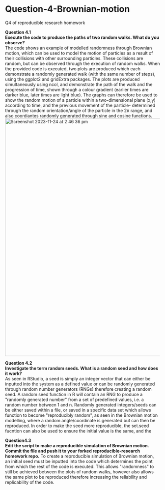 # Question-4-Brownian-motion
Q4 of reproducible research homework 

**Question 4.1**  
**Execute the code to produce the paths of two random walks. What do you observe?**  
The code shows an example of modelled randomness through Brownian motion, which can be used to model the motion of particles as a result of their collisions with other surrounding particles. These collisions are random, but can be observed through the execution of random walks. 
When the provided code is executed, two plots are produced which each demonstrate a randomly generated walk (with the same number of steps), using the ggplot2 and gridExtra packages. The plots are produced simultaneously using ncol, and demonstrate the path of the walk and the progression of time, shown through a colour gradient (earlier times are darker blue, later times are light blue). The graphs can therefore be used to show the random motion of a particle within a two-dimensional plane (x,y) according to time, and the previous movement of the particle- determined through the random orientation/angle of the particle in the 2π range, and also coordiantes randomly generated through sine and cosine functions. 
<img width="774" alt="Screenshot 2023-11-24 at 2 46 36 pm" src="https://github.com/lanonmymoush/Question-4-Brownian-motion/assets/151572854/2ea9353b-c341-4c01-bfa2-df773fdb2edb">  

**Question 4.2**  
**Investigate the term random seeds. What is a random seed and how does it work?**  
As seen in RStudio, a seed is simply an integer vector that can either be inputted into the system as a defined value or can be randomly generated through random number generators (RNGs) therefore creating a random seed. A random seed function in R will contain an RNG to produce a "randomly generated number" from a set of predefined values, i.e. a random number between 1 and n. Randomly generated integers/seeds can be either saved within a file, or saved in a specific data set which allows function to become "reproducibly random", as seen in the Brownian motion modelling, where a random angle/coordinate is generated but can then be reproduced. 
In order to make the seed more reproducible, the set.seed fucntion can also be used to ensure the initial value is the same, and the 


**Question4.3**  
**Edit the script to make a reproducible simulation of Brownian motion. Commit the file and push it to your forked reproducible-research homework repo.**
To create a reproducible simulation of Brownian motion, an initial seed must be inputted into the code which determines the point from which the rest of the code is executed. This allows "randomness" to still be achieved between the plots of random walks, however also allows the same plot to be reproduced therefore increasing the reliability and replicability of the code. 
